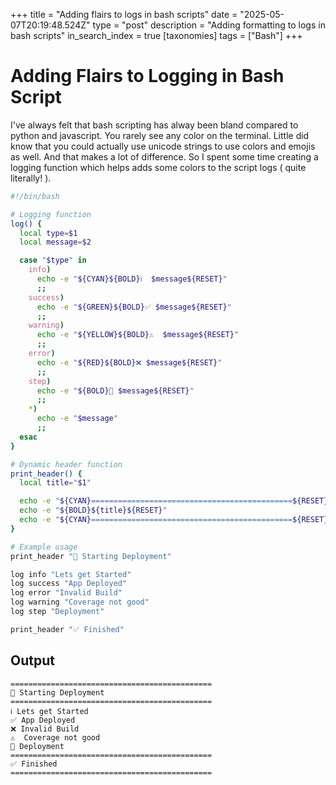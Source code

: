 +++
title = "Adding flairs to logs in bash scripts"
date = "2025-05-07T20:19:48.524Z"
type = "post"
description = "Adding formatting to logs in bash scripts"
in_search_index = true
[taxonomies]
tags = ["Bash"]
+++
# Adding Flairs to Logging in Bash Script
I've always felt that bash scripting has alway been bland compared to python and javascript. You rarely see any color on the terminal. Little did know that you could actually use unicode strings to use colors and emojis as well. And that makes a lot of difference. So I spent some time creating a logging function which helps adds some colors to the script logs ( quite literally! ).

```bash
#!/bin/bash

# Logging function
log() {
  local type=$1
  local message=$2

  case "$type" in
    info)
      echo -e "${CYAN}${BOLD}ℹ️  $message${RESET}"
      ;;
    success)
      echo -e "${GREEN}${BOLD}✅ $message${RESET}"
      ;;
    warning)
      echo -e "${YELLOW}${BOLD}⚠️  $message${RESET}"
      ;;
    error)
      echo -e "${RED}${BOLD}❌ $message${RESET}"
      ;;
    step)
      echo -e "${BOLD}🔧 $message${RESET}"
      ;;
    *)
      echo -e "$message"
      ;;
  esac
}

# Dynamic header function
print_header() {
  local title="$1"

  echo -e "${CYAN}=============================================${RESET}"
  echo -e "${BOLD}${title}${RESET}"
  echo -e "${CYAN}=============================================${RESET}"
}

# Example usage
print_header "🚀 Starting Deployment"

log info "Lets get Started"
log success "App Deployed"
log error "Invalid Build"
log warning "Coverage not good"
log step "Deployment"

print_header "✅ Finished"
```

## Output
```text
=============================================
🚀 Starting Deployment
=============================================
ℹ️ Lets get Started
✅ App Deployed
❌ Invalid Build
⚠️  Coverage not good
🔧 Deployment
=============================================
✅ Finished
=============================================
```
